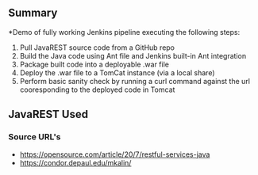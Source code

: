 ## Summary

*Demo of fully working Jenkins pipeline executing the following steps:

  1. Pull JavaREST source code from a GitHub repo
  1. Build the Java code using Ant file and Jenkins built-in Ant integration
  1. Package built code into a deployable .war file
  1. Deploy the .war file to a TomCat instance (via a local share)
  1. Perform basic sanity check by running a curl command against the url cooresponding to the deployed code in Tomcat

## JavaREST Used

### Source URL's
+ https://opensource.com/article/20/7/restful-services-java
+ https://condor.depaul.edu/mkalin/
